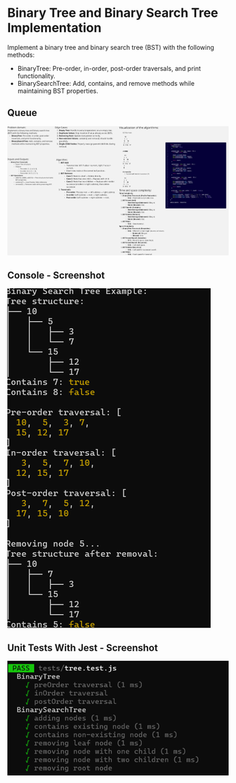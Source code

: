 # Binary Tree and Binary Search Tree Implementation

Implement a binary tree and binary search tree (BST) with the following methods:

- BinaryTree: Pre-order, in-order, post-order traversals, and print functionality.
- BinarySearchTree: Add, contains, and remove methods while maintaining BST properties.

## Queue

![wb](images/tree-wb.jpg)

## Console - Screenshot

![co](./images/tree-co.png)

## Unit Tests With Jest - Screenshot

![ut](./images/tree-t.png)
